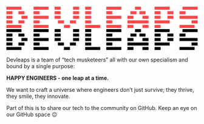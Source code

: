 ![Devleaps](../assets/logo-dark.png#gh-dark-mode-only)
![Devleaps](../assets/logo-light.png#gh-light-mode-only)

Devleaps is a team of “tech musketeers” all with our own specialism and bound by a single purpose:

**HAPPY ENGINEERS - one leap at a time.**

We want to craft a universe where engineers don’t just survive; they thrive, they smile, they innovate.

Part of this is to share our tech to the community on GitHub. Keep an eye on our GitHub space 😉
